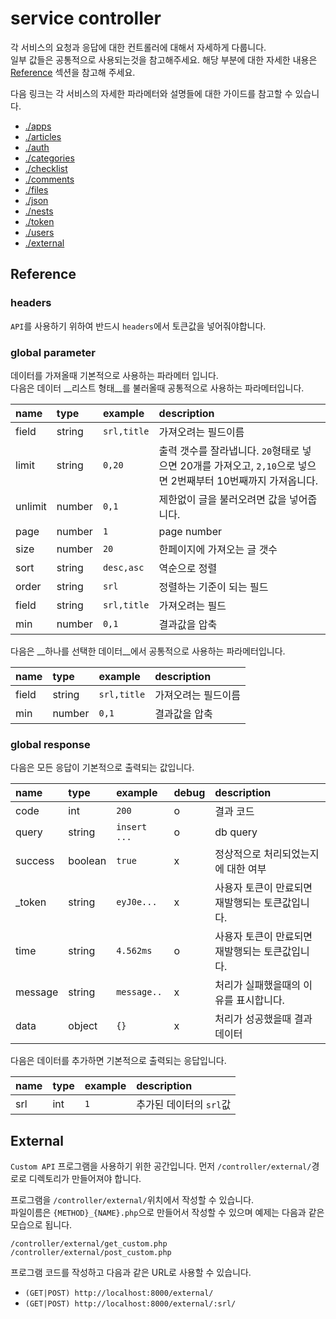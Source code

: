 # service controller

각 서비스의 요청과 응답에 대한 컨트롤러에 대해서 자세하게 다룹니다.  
일부 값들은 공통적으로 사용되는것을 참고해주세요. 해당 부분에 대한 자세한 내용은 [Reference](#reference) 섹션을 참고해 주세요.

다음 링크는 각 서비스의 자세한 파라메터와 설명들에 대한 가이드를 참고할 수 있습니다.

- [./apps](https://github.com/redgoose-dev/goose-api/tree/main/controller/apps)
- [./articles](https://github.com/redgoose-dev/goose-api/tree/main/controller/articles)
- [./auth](https://github.com/redgoose-dev/goose-api/tree/main/controller/auth)
- [./categories](https://github.com/redgoose-dev/goose-api/tree/main/controller/categories)
- [./checklist](https://github.com/redgoose-dev/goose-api/tree/main/controller/checklist)
- [./comments](https://github.com/redgoose-dev/goose-api/tree/main/controller/comments)
- [./files](https://github.com/redgoose-dev/goose-api/tree/main/controller/files)
- [./json](https://github.com/redgoose-dev/goose-api/tree/main/controller/json)
- [./nests](https://github.com/redgoose-dev/goose-api/tree/main/controller/nests)
- [./token](https://github.com/redgoose-dev/goose-api/tree/main/controller/token)
- [./users](https://github.com/redgoose-dev/goose-api/tree/main/controller/users)
- [./external](https://github.com/redgoose-dev/goose-api/tree/main/controller#external)


## Reference

### headers

`API`를 사용하기 위하여 반드시 `headers`에서 토큰값을 넣어줘야합니다.

### global parameter

데이터를 가져올때 기본적으로 사용하는 파라메터 입니다.  
다음은 데이터 __리스트 형태__를 불러올때 공통적으로 사용하는 파라메터입니다.

| name    | type   | example     | description                                                           |
|:--------|:-------|:------------|:----------------------------------------------------------------------|
| field   | string | `srl,title` | 가져오려는 필드이름                                                            |
| limit   | string | `0,20`      | 출력 갯수를 잘라냅니다. `20`형태로 넣으면 20개를 가져오고, `2,10`으로 넣으면 2번째부터 10번째까지 가져옵니다. |
| unlimit | number | `0,1`       | 제한없이 글을 불러오려면 값을 넣어줍니다.                                               |
| page    | number | `1`         | page number                                                           |
| size    | number | `20`        | 한페이지에 가져오는 글 갯수                                                       |
| sort    | string | `desc,asc`  | 역순으로 정렬                                                               |
| order   | string | `srl`       | 정렬하는 기준이 되는 필드                                                        |
| field   | string | `srl,title` | 가져오려는 필드                                                              |
| min     | number | `0,1`       | 결과값을 압축                                                               |

다음은 __하나를 선택한 데이터__에서 공통적으로 사용하는 파라메터입니다.

| name  | type   | example     | description |
|:------|:-------|:------------|:------------|
| field | string | `srl,title` | 가져오려는 필드이름  |
| min   | number | `0,1`       | 결과값을 압축     |

### global response

다음은 모든 응답이 기본적으로 출력되는 값입니다.

| name    | type    | example      | debug | description                |
|:--------|:--------|:-------------|:------|:---------------------------|
| code    | int     | `200`        | o     | 결과 코드                      |
| query   | string  | `insert ...` | o     | db query                   |
| success | boolean | `true`       | x     | 정상적으로 처리되었는지에 대한 여부        |
| _token  | string  | `eyJ0e...`   | x     | 사용자 토큰이 만료되면 재발행되는 토큰값입니다. |
| time    | string  | `4.562ms`    | o     | 사용자 토큰이 만료되면 재발행되는 토큰값입니다. |
| message | string  | `message..`  | x     | 처리가 실패했을때의 이유를 표시합니다.      |
| data    | object  | `{}`         | x     | 처리가 성공했을때 결과 데이터           |

다음은 데이터를 추가하면 기본적으로 출력되는 응답입니다.

| name | type | example | description     |
|:-----|:-----|:--------|:----------------|
| srl  | int  | `1`     | 추가된 데이터의 `srl`값 |


## External

`Custom API` 프로그램을 사용하기 위한 공간입니다. 먼저 `/controller/external/`경로로 디렉토리가 만들어져야 합니다.

프로그램을 `/controller/external/`위치에서 작성할 수 있습니다.  
파일이름은 `{METHOD}_{NAME}.php`으로 만들어서 작성할 수 있으며 예제는 다음과 같은 모습으로 됩니다.

```
/controller/external/get_custom.php
/controller/external/post_custom.php
```

프로그램 코드를 작성하고 다음과 같은 URL로 사용할 수 있습니다.

- `(GET|POST) http://localhost:8000/external/`
- `(GET|POST) http://localhost:8000/external/:srl/`
